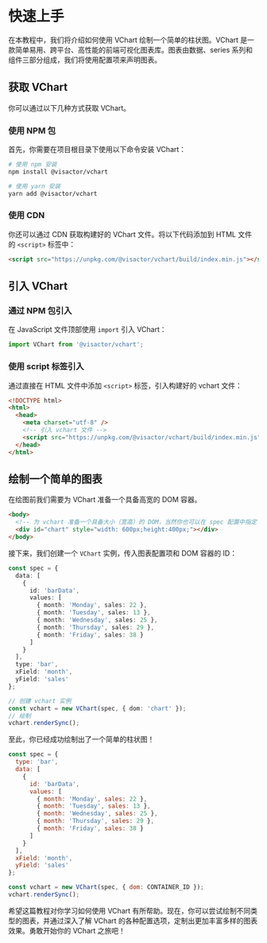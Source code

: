 # 快速上手

在本教程中，我们将介绍如何使用 VChart 绘制一个简单的柱状图。VChart 是一款简单易用、跨平台、高性能的前端可视化图表库。图表由数据、series 系列和组件三部分组成，我们将使用配置项来声明图表。

## 获取 VChart

你可以通过以下几种方式获取 VChart。

### 使用 NPM 包

首先，你需要在项目根目录下使用以下命令安装 VChart：

```sh
# 使用 npm 安装
npm install @visactor/vchart

# 使用 yarn 安装
yarn add @visactor/vchart
```

### 使用 CDN

你还可以通过 CDN 获取构建好的 VChart 文件。将以下代码添加到 HTML 文件的 `<script>` 标签中：

```html
<script src="https://unpkg.com/@visactor/vchart/build/index.min.js"></script>
```

## 引入 VChart

### 通过 NPM 包引入

在 JavaScript 文件顶部使用 `import` 引入 VChart：

```js
import VChart from '@visactor/vchart';
```

### 使用 script 标签引入

通过直接在 HTML 文件中添加 `<script>` 标签，引入构建好的 vchart 文件：

```html
<!DOCTYPE html>
<html>
  <head>
    <meta charset="utf-8" />
    <!-- 引入 vchart 文件 -->
    <script src="https://unpkg.com/@visactor/vchart/build/index.min.js"></script>
  </head>
</html>
```

## 绘制一个简单的图表

在绘图前我们需要为 VChart 准备一个具备高宽的 DOM 容器。

```html
<body>
  <!-- 为 vchart 准备一个具备大小（宽高）的 DOM，当然你也可以在 spec 配置中指定 -->
  <div id="chart" style="width: 600px;height:400px;"></div>
</body>
```

接下来，我们创建一个 `VChart` 实例，传入图表配置项和 DOM 容器的 ID：

```ts
const spec = {
  data: [
    {
      id: 'barData',
      values: [
        { month: 'Monday', sales: 22 },
        { month: 'Tuesday', sales: 13 },
        { month: 'Wednesday', sales: 25 },
        { month: 'Thursday', sales: 29 },
        { month: 'Friday', sales: 38 }
      ]
    }
  ],
  type: 'bar',
  xField: 'month',
  yField: 'sales'
};

// 创建 vchart 实例
const vchart = new VChart(spec, { dom: 'chart' });
// 绘制
vchart.renderSync();
```

至此，你已经成功绘制出了一个简单的柱状图！

```javascript livedemo
const spec = {
  type: 'bar',
  data: [
    {
      id: 'barData',
      values: [
        { month: 'Monday', sales: 22 },
        { month: 'Tuesday', sales: 13 },
        { month: 'Wednesday', sales: 25 },
        { month: 'Thursday', sales: 29 },
        { month: 'Friday', sales: 38 }
      ]
    }
  ],
  xField: 'month',
  yField: 'sales'
};

const vchart = new VChart(spec, { dom: CONTAINER_ID });
vchart.renderSync();
```

希望这篇教程对你学习如何使用 VChart 有所帮助。现在，你可以尝试绘制不同类型的图表，并通过深入了解 VChart 的各种配置选项，定制出更加丰富多样的图表效果。勇敢开始你的 VChart 之旅吧！
